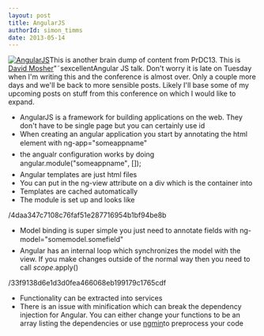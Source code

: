 ```yaml
---
layout: post
title: AngularJS
authorId: simon_timms
date: 2013-05-14
---
```


[![AngularJS](http://stimms.files.wordpress.com/2013/05/angularjs.jpg)](http://stimms.files.wordpress.com/2013/05/angularjs.jpg)This is another brain dump of content from PrDC13. This is [David Mosher](https://twitter.com/dmosher)"˜sexcellentAngular JS talk. Don't worry it is late on Tuesday when I'm writing this and the conference is almost over. Only a couple more days and we'll be back to more sensible posts. Likely I'll base some of my upcoming posts on stuff from this conference on which I would like to expand.

- AngularJS is a framework for building applications on the web. They don't have to be single page but you can certainly use id
- When creating an angular application you start by annotating the html element with ng-app="someappname"
- the angualr configuration works by doing angular.module("someappname", []);
- Angular templates are just html files
- You can put in the ng-view attribute on a div which is the container into
- Templates are cached automatically
- The module is set up and looks like

<script src='https://gist.github.com/stimms/5534843.js'></script>/4daa347c7108c76faf51e287716954b1bf94be8b

- <span style="line-height:13px;">Model binding is super simple you just need to annotate fields with ng-model="somemodel.somefield"</span>
- Angular has an internal loop which synchronizes the model with the view. If you make changes outside of the normal way then you need to call $scope.$apply()

<script src='https://gist.github.com/stimms/5534843.js'></script>/33f9138d6e1d3d0fea466068eb199179c1765cdf

- Functionality can be extracted into services
- <span style="line-height:13px;">There is an issue with minification which can break the dependency injection for Angular. You can either change your functions to be an array listing the dependencies or use [ngmin](https://github.com/btford/ngmin)to preprocess your code</span>



